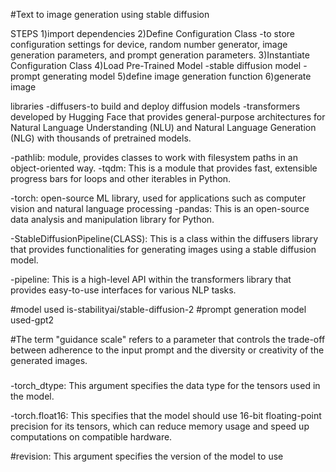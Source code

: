 #Text to image generation using  stable diffusion


STEPS
1)import dependencies
2)Define Configuration Class
-to store configuration settings for device, random number generator, image generation parameters, and prompt generation parameters.
3)Instantiate Configuration Class
4)Load Pre-Trained Model
-stable diffusion model
-prompt generating model
5)define image generation function
6)generate image


libraries
-diffusers-to build and deploy diffusion models
-transformers  developed by Hugging Face that provides general-purpose architectures for Natural Language Understanding (NLU) and Natural Language Generation (NLG) with thousands of pretrained models.

-pathlib: module, provides classes to work with filesystem paths in an object-oriented way.
-tqdm: This is a module that provides fast, extensible progress bars for loops and other iterables in Python.

-torch:  open-source ML library, used for applications such as computer vision and natural language processing
-pandas: This is an open-source data analysis and manipulation library for Python.



-StableDiffusionPipeline(CLASS): This is a class within the diffusers library that provides functionalities for generating images using a stable diffusion model.

-pipeline: This is a high-level API within the transformers library that provides easy-to-use interfaces for various NLP tasks.

#model used is-stabilityai/stable-diffusion-2
#prompt generation model used-gpt2

#The term "guidance scale"  refers to a parameter that controls the trade-off between adherence to the input prompt and the diversity or creativity of the generated images.


###
-torch_dtype: This argument specifies the data type for the tensors used in the model.

-torch.float16: This specifies that the model should use 16-bit floating-point precision for its tensors, which can reduce memory usage and speed up computations on compatible hardware.



#revision: This argument specifies the version of the model to use
